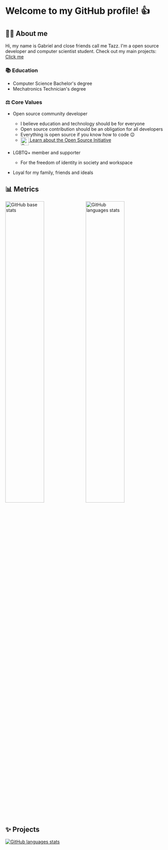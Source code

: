 <h1>Welcome to my GitHub profile! 👍</h1>

<h2>👨🏻 About me</h2>

Hi, my name is Gabriel and close friends call me Tazz.
I'm a open source developer and computer scientist student.
Check out my main projects: [Click me](#-projects)

<h3>📚 Education</h3>

- Computer Science Bachelor's degree
- Mechatronics Technician's degree

<h3>⚖️ Core Values</h3>

- Open source community developer
  - I believe education and technology should be for everyone
  - Open source contribution should be an obligation for all developers
  - Everything is open source if you know how to code 😉
  - <a href="https://opensource.org/"><img loading="lazy" src="https://cdn.jsdelivr.net/gh/GTazz/GTazz@main/open-source-icon.png" alt="Open Source Initiative" width="25" height="25" align="top"> Learn about the Open Source Initiative</a>

- LGBTQ+ member and supporter
  - For the freedom of identity in society and workspace

- Loyal for my family, friends and ideals 

<h2>📊 Metrics</h2>

<picture>
  <source loading="lazy" media="(max-width: 730px)" srcset="https://cdn.jsdelivr.net/gh/GTazz/GTazz@main/metrics.base.svg" alt="GitHub base stats" type="image/svg+xml" width=100%>
  <img loading="lazy" src="https://cdn.jsdelivr.net/gh/GTazz/GTazz@main/metrics.base.svg" alt="GitHub base stats" type="image/svg+xml" align ="top" width=49%>
</picture>

<picture>
  <source loading="lazy" media="(max-width: 730px)" srcset="https://cdn.jsdelivr.net/gh/GTazz/GTazz@main/metrics.languages.svg" alt="GitHub languages stats" type="image/svg+xml" width=100%>
  <img loading="lazy" src="https://cdn.jsdelivr.net/gh/GTazz/GTazz@main/metrics.languages.svg" alt="GitHub languages stats" type="image/svg+xml" align ="top" width=49%>
</picture>
<h2>✨ Projects</h2>
<!-- 
<table>
  <thead></thead>
    <tr>
      <th>Project Name</th>
      <th>Description</th>
    </tr>
  </thead>
  <tbody>
    <tr>
      <td>
        <a href="https://github.com/GTazz/Job-Fit-Resume?tab=readme-ov-file#job-fit-resume">
          Job Fit Resume
        </a>
      </td>
      <td>
        ...
      </td>
    </tr>

  </tbody>
</table>

<h3>Repositories</h3> -->

<a href="https://github.com/GTazz?tab=repositories&q=&type=&language=&sort=">
  <picture>
    <source loading="lazy" media="(max-width: 730px)" srcset="https://cdn.jsdelivr.net/gh/GTazz/GTazz@main/metrics.projects.mobile.svg" alt="GitHub languages stats" type="image/svg+xml">
    <img loading="lazy" src="https://cdn.jsdelivr.net/gh/GTazz/GTazz@main/metrics.projects.desktop.svg" alt="GitHub languages stats" type="image/svg+xml" align ="top">
  </picture>
</a>
